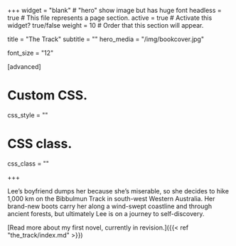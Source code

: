 +++
widget = "blank" # "hero" show image but has huge font
headless = true  # This file represents a page section.
active = true  # Activate this widget? true/false
weight = 10  # Order that this section will appear.

title = "The Track"
subtitle = ""
hero_media = "/img/bookcover.jpg"

font_size = "12"

  
[advanced]
 # Custom CSS. 
 css_style = ""
 
 # CSS class.
 css_class = ""
 
+++

Lee’s boyfriend dumps her because she’s miserable, so she decides to hike 1,000 km on the Bibbulmun Track in south-west Western Australia. Her brand-new boots carry her along a wind-swept coastline and through ancient forests, but ultimately Lee is on a journey to self-discovery.

[Read more about my first novel, currently in revision.]({{< ref "the_track/index.md" >}})
